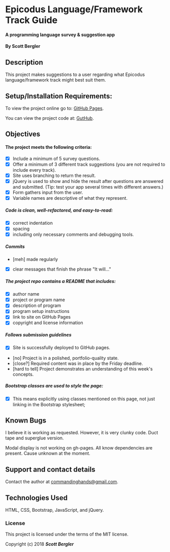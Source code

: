 # Epicodus Language/Framework Track Guide

#### A programming language survey & suggestion app

#### By Scott Bergler

## Description
This project makes suggestions to a user regarding what Epicodus language/framework track might best suit them.

## Setup/Installation Requirements:
To view the project online go to: [GitHub Pages](https://skillitzimberg.github.io/suggestions).

You can view the project code at: [GutHub](https://github.com/skillitzimberg/suggestions).

## Objectives
#### The project meets the following criteria:
- [x] Include a minimum of 5 survey questions.
- [x] Offer a minimum of 3 different track suggestions (you are not required to include every track).
- [x] Site uses branching to return the result.
- [x] jQuery is used to show and hide the result after questions are answered and submitted. (Tip: test your app several times with different answers.)
- [x] Form gathers input from the user.
- [x] Variable names are descriptive of what they represent.

##### Code is clean, well-refactored, and easy-to-read:
- [x] correct indentation
- [x] spacing
- [x] including only necessary comments and debugging tools.

##### Commits
- [meh] made regularly
- [x] clear messages that finish the phrase "It will…"

##### The project repo contains a README that includes:
- [x] author name
- [x] project or program name
- [x] description of program
- [x] program setup instructions
- [x] link to site on GitHub Pages
- [x] copyright and license information

##### Follows submission guidelines
- [x] Site is successfully deployed to GitHub pages.
- [no] Project is in a polished, portfolio-quality state.
- [close?] Required content was in place by the Friday deadline.
- [hard to tell] Project demonstrates an understanding of this week's concepts.


##### Bootstrap classes are used to style the page:
- [x] This means explicitly using classes mentioned on this page, not just linking in the Bootstrap stylesheet;

## Known Bugs
I believe it is working as requested. However, it is very clunky code. Duct tape and superglue version.

Modal display is not working on gh-pages. All know dependencies are present. Cause unknown at the moment.

## Support and contact details

Contact the author at [commandinghands@gmail.com](mailto:commandinghands@gmail.com).

## Technologies Used

HTML, CSS, Bootstrap, JavaScript, and jQuery.

### License

This project is licensed under the terms of the MIT license.

Copyright (c) 2018 **_Scott Bergler_**
